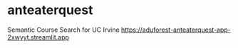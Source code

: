 # anteaterquest
Semantic Course Search for UC Irvine
https://aduforest-anteaterquest-app-2xwyyt.streamlit.app
